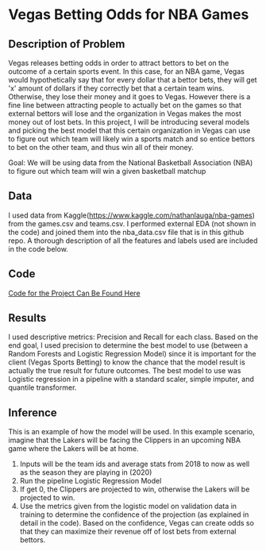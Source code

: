 # Vegas Betting Odds for NBA Games

## Description of Problem
Vegas releases betting odds in order to attract bettors to bet on the outcome of a certain sports event. In this case, for an NBA game, Vegas would hypothetically say that for every dollar that a bettor bets, they will get 'x' amount of dollars if they correctly bet that a certain team wins. Otherwise, they lose their money and it goes to Vegas. However there is a fine line between attracting people to actually bet on the games so that external bettors will lose and the organization in Vegas makes the most money out of lost bets. In this project, I will be introducing several models and picking the best model that this certain organization in Vegas can use to figure out which team will likely win a sports match and so entice bettors to bet on the other team, and thus win all of their money.

Goal: We will be using data from the National Basketball Association (NBA) to figure out which team will win a given basketball matchup

## Data
I used data from Kaggle(https://www.kaggle.com/nathanlauga/nba-games) from the games.csv and teams.csv. I performed external EDA (not shown in the code) and joined them into the nba_data.csv file that is in this github repo. A thorough description of all the features and labels used are included in the code below. 

## Code
[Code for the Project Can Be Found Here](https://github.com/surengunturumasters/msds699_final_proj/blob/main/Final_Proj_Code.ipynb)

## Results
I used descriptive metrics: Precision and Recall for each class. Based on the end goal, I used precision to determine the best model to use (between a Random Forests and Logistic Regression Model) since it is important for the client (Vegas Sports Betting) to know the chance that the model result is actually the true result for future outcomes. The best model to use was Logistic regression in a pipeline with a standard scaler, simple imputer, and quantile transformer. 

## Inference
This is an example of how the model will be used. In this example scenario, imagine that the Lakers will be facing the Clippers in an upcoming NBA game where the Lakers will be at home. 
1) Inputs will be the team ids and average stats from 2018 to now as well as the season they are playing in (2020)
2) Run the pipeline Logistic Regression Model
3) If get 0, the Clippers are projected to win, otherwise the Lakers will be projected to win. 
4) Use the metrics given from the logistic model on validation data in training to determine the confidence of the projection (as explained in detail in the code). Based on the confidence, Vegas can create odds so that they can maximize their revenue off of lost bets from external bettors. 
